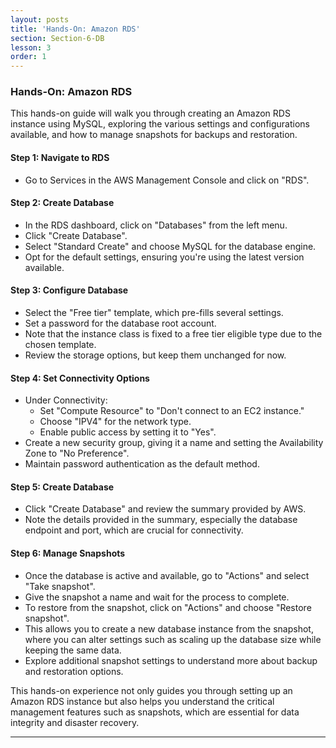 ```yaml
---
layout: posts
title: 'Hands-On: Amazon RDS'
section: Section-6-DB
lesson: 3
order: 1
---
```


### Hands-On: Amazon RDS

This hands-on guide will walk you through creating an Amazon RDS instance using MySQL, exploring the various settings and configurations available, and how to manage snapshots for backups and restoration.

<!-- pagebreak -->

#### Step 1: Navigate to RDS

- Go to Services in the AWS Management Console and click on "RDS".

<!-- pagebreak -->

#### Step 2: Create Database

- In the RDS dashboard, click on "Databases" from the left menu.
- Click "Create Database".
- Select "Standard Create" and choose MySQL for the database engine.
- Opt for the default settings, ensuring you're using the latest version available.

<!-- pagebreak -->

#### Step 3: Configure Database

- Select the "Free tier" template, which pre-fills several settings.
- Set a password for the database root account.
- Note that the instance class is fixed to a free tier eligible type due to the chosen template.
- Review the storage options, but keep them unchanged for now.

<!-- pagebreak -->

#### Step 4: Set Connectivity Options

- Under Connectivity:
  - Set "Compute Resource" to "Don't connect to an EC2 instance."
  - Choose "IPV4" for the network type.
  - Enable public access by setting it to "Yes".
- Create a new security group, giving it a name and setting the Availability Zone to "No Preference".
- Maintain password authentication as the default method.

<!-- pagebreak -->

#### Step 5: Create Database

- Click "Create Database" and review the summary provided by AWS.
- Note the details provided in the summary, especially the database endpoint and port, which are crucial for connectivity.

<!-- pagebreak -->

#### Step 6: Manage Snapshots

- Once the database is active and available, go to "Actions" and select "Take snapshot".
- Give the snapshot a name and wait for the process to complete.
- To restore from the snapshot, click on "Actions" and choose "Restore snapshot".
- This allows you to create a new database instance from the snapshot, where you can alter settings such as scaling up the database size while keeping the same data.
- Explore additional snapshot settings to understand more about backup and restoration options.

This hands-on experience not only guides you through setting up an Amazon RDS instance but also helps you understand the critical management features such as snapshots, which are essential for data integrity and disaster recovery.

---
